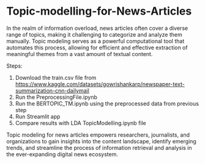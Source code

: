 # Topic-modelling-for-News-Articles
In the realm of information overload, news articles often cover a diverse range of topics, making it challenging to categorize and analyze them manually. Topic modeling serves as a powerful computational tool that automates this process, allowing for efficient and effective extraction of meaningful themes from a vast amount of textual content.


Steps:
1. Download the train.csv file from https://www.kaggle.com/datasets/gowrishankarp/newspaper-text-summarization-cnn-dailymail 
2. Run the PreprocessingFile.ipynb
3. Run the BERTOPIC_TM.ipynb using the preprocessed data from previous step
4. Run Streamlit app
5. Compare results with LDA TopicModelling.ipynb file

Topic modeling for news articles empowers researchers, journalists, and organizations to gain insights into the content landscape, identify emerging trends, and streamline the process of information retrieval and analysis in the ever-expanding digital news ecosystem.
